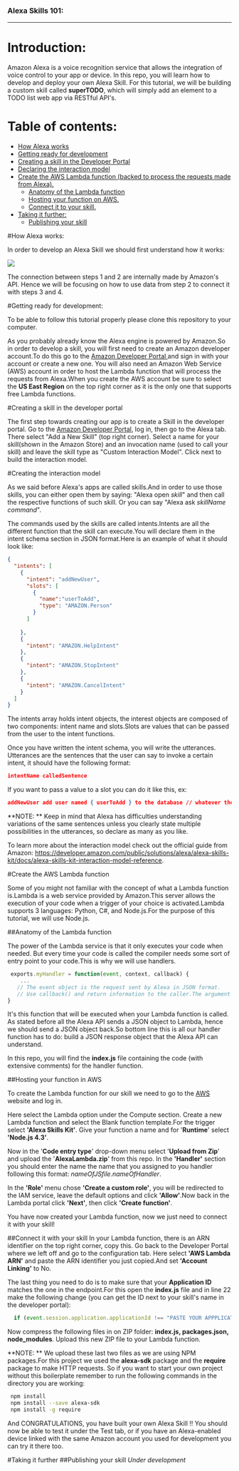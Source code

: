 ### Alexa Skills 101:
---


# Introduction:

Amazon Alexa is a voice recognition service that allows the integration of voice control to your app or device. In this repo, you will learn how to develop and deploy your own Alexa Skill.
For this tutorial, we will be building a custom skill called **superTODO**, which will simply add an element to a TODO list web app via RESTful API's.


# Table of contents:

* [How Alexa works](#H1)
* [Getting ready for development](#H2)
* [Creating a skill in the Developer Portal](#H3)
* [Declaring the interaction model](#H4)
* [Create the AWS Lambda function (backed to process the requests made from Alexa).](#H5)
  * [Anatomy of the Lambda function](#H6)
  * [Hosting your function on AWS.](#H7)
  * [Connect it to your skill.](#H8)
* [Taking it further:](#H9)
  * [Publishing your skill](#H11)


#<a name = "H1">How Alexa works</a>:

In order to develop an Alexa Skill we should first understand how it works:

![](https://developer.amazon.com/public/binaries/content/gallery/developerportalpublic/alexa_smart_home_ecosystem.png)

The connection between steps 1 and 2 are internally made by Amazon's API. Hence we will be focusing on how to use data from step 2 to connect it with steps 3 and 4.

#<a name = "H2">Getting ready for development</a>:

To be able to follow this tutorial properly please clone this repository to your computer.

As you probably already know the Alexa engine is powered by Amazon.So in order to develop a skill, you will first need to create an Amazon developer account.To do this go to the <a href = "https://developer.amazon.com"> Amazon Developer Portal </a> and sign in with your account or create a new one. You will also need an Amazon Web Service (AWS) account in order to host the Lambda function that will process the requests from Alexa.When you create the AWS account be sure to select the **US East Region** on the top right corner as it is the only one that supports free Lambda functions.

#<a name = "H3">Creating a skill in the developer portal</a>

The first step towards creating our app is to create a Skill in the developer portal. Go to the [Amazon Developer Portal](https://developer.amazon.com/), log in, then go to the Alexa tab. There select "Add a New Skill" (top right corner).
Select a name for your skill(shown in the Amazon Store) and an invocation name (used to call your skill) and leave the skill type as "Custom Interaction Model". Click next to build the interaction model.

#<a name = "H4">Creating the interaction model</a>

As we said before Alexa's apps are called skills.And in order to use those skills, you can either open them by saying: "Alexa open _skill_" and then call the respective functions of such skill. Or you can say "Alexa ask _skillName_ _command_".

The commands used by the skills are called intents.Intents are all the different function that the skill can execute.You will declare them in the intent schema section in JSON format.Here is an example of what it should look like: 

```json
{
  "intents": [
    {
      "intent": "addNewUser",
      "slots": [
        {
          "name":"userToAdd",
          "type": "AMAZON.Person"
        }
      ]
      
    },
    {
      "intent": "AMAZON.HelpIntent"
    },
    {
      "intent": "AMAZON.StopIntent"
    },
    {
      "intent": "AMAZON.CancelIntent"
    }
  ]   
}
```
The intents array holds intent objects, the interest objects are composed of two components: intent name and slots.Slots are values that can be passed from the user to the intent functions.

Once you have written the intent schema, you will write the utterances. Utterances are the sentences that the user can say to invoke a certain intent, it should have the following format:
``` json
intentName calledSentence
``` 

If you want to pass a value to a slot you can do it like this, ex:

``` json
addNewUser add user named { userToAdd } to the database // whatever the users says between "named" and "to" will be assigned to the variable "userToAdd"
``` 

**NOTE: ** Keep in mind that Alexa has difficulties understanding variations of the same sentences unless you clearly state multiple possibilities in the utterances, so declare as many as you like.


To learn more about the interaction model check out the official guide from Amazon: https://developer.amazon.com/public/solutions/alexa/alexa-skills-kit/docs/alexa-skills-kit-interaction-model-reference.

#<a name = "H5">Create the AWS Lambda function</a>

Some of you might not familiar with the concept of what a Lambda function is.Lambda is a web service provided by Amazon.This server allows the execution of your code when a trigger of your choice is activated.Lambda supports 3 languages: Python, C#, and Node.js.For the purpose of this tutorial, we will use Node.js.

##<a name = "H6">Anatomy of the Lambda function</a>

The power of the Lambda service is that it only executes your code when needed. But every time your code is called the compiler needs some sort of entry point to your code.This is why we will use handlers.



``` js
 exports.myHandler = function(event, context, callback) {
    ...
   // The event object is the request sent by Alexa in JSON format.
   // Use callback() and return information to the caller.The argument of this function should be JSON.stringify       compatible  
}
``` 

It's this function that will be executed when your Lambda function is called. As stated before all the Alexa API sends a JSON object to Lambda, hence we should send a JSON object back.So bottom line this is all our handler function has to do: build a JSON response object that the Alexa API can understand.

In this repo, you will find the __index.js__ file containing the code (with extensive comments) for the handler function.



##<a name = "H7">Hosting your function in AWS</a>

To create the Lambda function for our skill we need to go to the [AWS](https://aws.amazon.com/) website and log in.

Here select the Lambda option under the Compute section. Create a new Lambda function and select the Blank function template.For the trigger select **'Alexa Skills Kit'**. Give your function a name and for '**Runtime**' select **'Node.js 4.3'**.

Now in the '**Code entry type**' drop-down menu select '**Upload from Zip**' and upload the '**AlexaLambda.zip**' from this repo. In the **'Handler'** section you should enter the name the name that you assigned to you handler following this format: _nameOfJSfile.nameOfHandler_.

In the **'Role'** menu chose **'Create a custom role'**, you will be redirected to the IAM service, leave the default options and click **'Allow'**.Now back in the Lambda portal click **'Next'**, then click **'Create function'**.

You have now created your Lambda function, now we just need to connect it with your skill!

##<a name = "H8">Connect it with your skill</a>
In your Lambda function, there is an ARN identifier on the top right corner, copy this.
Go back to the Developer Portal where we left off and go to the configuration tab.
Here select **'AWS Lambda ARN'** and paste the ARN identifier you just copied.And set **'Account Linking'** to No.

The last thing you need to do is to make sure that your **Application ID** matches the one in the endpoint.For this open the **index.js** file and in line 22 make the following change (you can get the ID next to your skill's name in the developer portal):

``` js
  if (event.session.application.applicationId !== "PASTE YOUR APPPLICATION ID HERE")
``` 

Now compress the following files in on ZIP folder: **index.js, packages.json, node_modules**. Upload this new ZIP file to your Lambda function.

**NOTE: **
We upload these last two files as we are using NPM packages.For this project we used the **alexa-sdk** package and the **require** package to make HTTP requests.
So if you want to start your own project without this boilerplate remember to run the following commands in the directory you are working:

 ``` bash
  npm install
  npm install --save alexa-sdk
  npm install -g require


``` 

And CONGRATULATIONS, you have built your own Alexa Skill !!
You should now be able to test it under the Test tab, or if you have an Alexa-enabled device linked with the same Amazon account you used for development you can try it there too.

#<a name = "H9">Taking it further</a>
##<a name = "H11">Publishing your skill</a>
_Under development_
